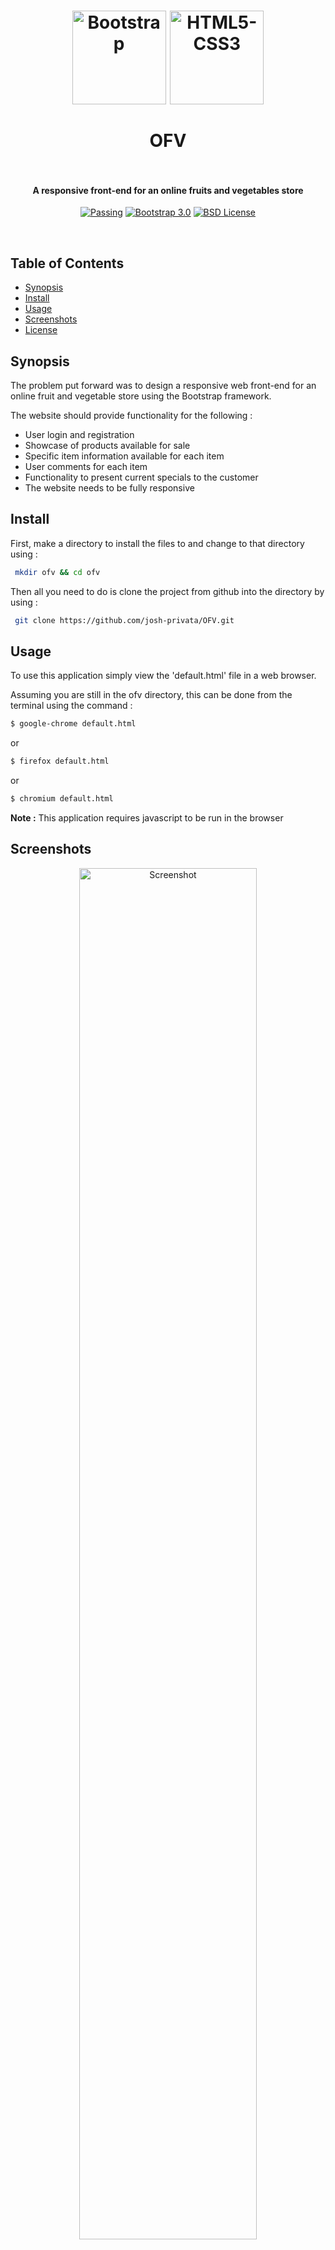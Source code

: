 <h1 align="center">
  <a href="https://getbootstrap.com/"><img src="https://cloud.githubusercontent.com/assets/5771200/19331462/4e56edf8-9128-11e6-8999-56ea69ae207a.png" alt="Bootstrap" height="150"></a>
  <a href="https://www.w3.org/"><img src="https://cloud.githubusercontent.com/assets/5771200/19331463/4e5ee6ac-9128-11e6-8a09-4d5426d9ba95.jpg" alt="HTML5-CSS3" height="150"></a>
  <br>
  <br>
  OFV
  <br>
  <br>
</h1>
<h4 align="center">A responsive front-end for an online fruits and vegetables store</h4>

<p align="center">
  <a href=""><img src="https://img.shields.io/travis/feross/standard/master.svg" alt="Passing"></a>
  <a href="https://getbootstrap.com/"><img src="https://img.shields.io/badge/Bootstrap-3.0-brightgreen.svg" alt="Bootstrap 3.0"></a>
  <a href="https://opensource.org/licenses/BSD-2-Clause"><img src="https://img.shields.io/badge/License-BSD-blue.svg" alt="BSD License"></a>
</p>
<br>

## Table of Contents
- [Synopsis](#synopsis)
- [Install](#install)
- [Usage](#usage)
- [Screenshots](#screenshots)
- [License](#license)
## Synopsis
The problem put forward was to design a responsive web front-end for an online fruit
and vegetable store using the Bootstrap framework.

The website should provide functionality for the following :

+ User login and registration
+ Showcase of products available for sale
+ Specific item information available for each item
+ User comments for each item
+ Functionality to present current specials to the customer
+ The website needs to be fully responsive
 
## Install
First, make a directory to install the files to and change to that directory using :
```bash
 mkdir ofv && cd ofv
```
Then all you need to do is clone the project from github into the directory by using :
```bash
 git clone https://github.com/josh-privata/OFV.git
```
## Usage
To use this application simply view the 'default.html' file in a web browser.

Assuming you are still in the ofv directory, this can be done from the terminal using the
command : 

```bash
$ google-chrome default.html
```

or

```bash
$ firefox default.html
```

or

```bash
$ chromium default.html
```

**Note :** This application requires javascript to be run in the browser

## Screenshots
<p align="center"><img src="https://cloud.githubusercontent.com/assets/5771200/19331968/5264d3e4-912b-11e6-8d10-1b4003d053f8.jpg" width="75%" alt="Screenshot"></p>
<p align="center"><img src="https://cloud.githubusercontent.com/assets/5771200/19331965/5263f9e2-912b-11e6-838a-a2bc99e29bee.jpg" width="75%" alt="Screenshot"></p>
<p align="center"><img src="https://cloud.githubusercontent.com/assets/5771200/19331966/5264ae00-912b-11e6-8e0e-5a9336b755f2.jpg" width="75%" alt="Screenshot"></p>
<p align="center"><img src="https://cloud.githubusercontent.com/assets/5771200/19331967/526508e6-912b-11e6-9e11-51e10beb02a3.jpg" width="75%" alt="Screenshot"></p>
<p align="center"><img src="https://cloud.githubusercontent.com/assets/5771200/19331969/526e58d8-912b-11e6-9c30-99366f0ddcb6.jpg" width="75%" alt="Screenshot"></p>

## License
[BSD](LICENSE) Copyright (c) 2016 [Josh Cannons](http://joshcannons.com).